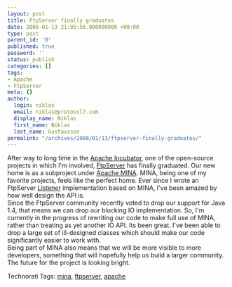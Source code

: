 ```yaml
---
layout: post
title: FtpServer finally graduates
date: 2008-01-13 21:05:58.000000000 +00:00
type: post
parent_id: '0'
published: true
password: ''
status: publish
categories: []
tags:
- Apache
- FtpServer
meta: {}
author:
  login: niklas
  email: niklas@protocol7.com
  display_name: Niklas
  first_name: Niklas
  last_name: Gustavsson
permalink: "/archives/2008/01/13/ftpserver-finally-graduates/"
---
```

After way to long time in the [Apache Incubator](http://incubator.apache.org/), one of the open-source projects in which I'm involved, [FtpServer](http://mina.apache.org/ftpserver.html) has finally graduated. Our new home is as a subproject under [Apache MINA](http://mina.apache.org/). MINA, being one of my favorite projects, feels like the perfect home. Ever since I wrote an FtpServer [Listener](http://mina.apache.org/ftpserver-listeners.html) implementation based on MINA, I've been amazed by how well design the API is.   
Since the FtpServer community recently voted to drop our support for Java 1.4, that means we can drop our blocking IO implementation. So, I'm currently in the progress of rewriting our code to make full use of MINA, rather than treating as yet another IO API. Its been great. I've been able to drop a large set of ill-designed classes which should make our code significantly easier to work with.  
Being part of MINA also means that we will be more visible to more developers, something that will hopefully help us build a larger community. The future for the project is looking bright.

Technorati Tags: [mina](http://technorati.com/tag/mina), [ftpserver](http://technorati.com/tag/ftpserver), [apache](http://technorati.com/tag/apache)

